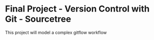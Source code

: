 # Final Project - Version Control with Git - Sourcetree

This project will model a complex gitflow workflow